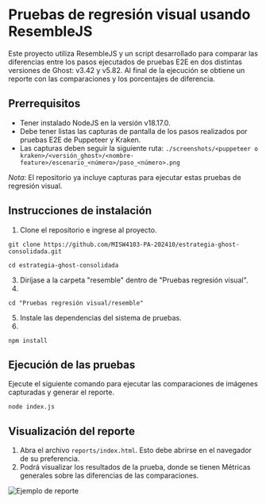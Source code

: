 # Pruebas de regresión visual usando ResembleJS

Este proyecto utiliza ResembleJS y un script desarrollado para comparar las diferencias entre los pasos ejecutados de pruebas E2E en dos distintas versiones de Ghost: v3.42 y v5.82. Al final de la ejecución se obtiene un reporte con las comparaciones y los porcentajes de diferencia.

## Prerrequisitos
- Tener instalado NodeJS en la versión v18.17.0.
- Debe tener listas las capturas de pantalla de los pasos realizados por pruebas E2E de Puppeteer y Kraken.
- Las capturas deben seguir la siguiente ruta:
`./screenshots/<puppeteer o kraken>/<versión_ghost>/<nombre-feature>/escenario_<número>/paso_<número>.png`

*Nota*: El repositorio ya incluye capturas para ejecutar estas pruebas de regresión visual.

## Instrucciones de instalación

1. Clone el repositorio e ingrese al proyecto.

`git clone https://github.com/MISW4103-PA-202410/estrategia-ghost-consolidada.git`

`cd estrategia-ghost-consolidada`

3. Diríjase a la carpeta "resemble" dentro de "Pruebas regresión visual".
4. 
`cd "Pruebas regresión visual/resemble"`

5. Instale las dependencias del sistema de pruebas.
6. 
`npm install`

## Ejecución de las pruebas

Ejecute el siguiente comando para ejecutar las comparaciones de imágenes capturadas y generar el reporte.

`node index.js`

## Visualización del reporte
1. Abra el archivo `reports/index.html`. Esto debe abrirse en el navegador de su preferencia.
2. Podrá visualizar los resultados de la prueba, donde se tienen Métricas generales sobre las diferencias de las comparaciones.

![Ejemplo de reporte](https://github.com/MISW4103-PA-202410/reporte-incidencias-ghost/assets/29685332/bde84179-ec46-4d16-918f-98fe8c31b34b)

